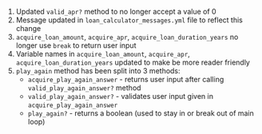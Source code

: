 1. Updated `valid_apr?` method to no longer accept a value of 0
2. Message updated in `loan_calculator_messages.yml` file to reflect this change
3. `acquire_loan_amount`, `acquire_apr`, `acquire_loan_duration_years` no longer use `break` to return user input
4. Variable names in `acquire_loan_amount`, `acquire_apr`, `acquire_loan_duration_years` updated to make be more reader friendly
5. `play_again` method has been split into 3 methods:
    - `acquire_play_again_answer` - returns user input after calling `valid_play_again_answer?` method
    - `valid_play_again_answer?` - validates user input given in `acquire_play_again_answer`
    - `play_again?` - returns a boolean (used to stay in or break out of main loop)
